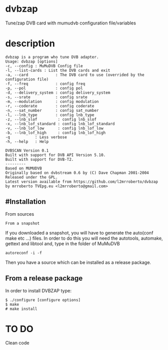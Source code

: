 # dvbzap
Tune/zap DVB card with mumudvb configuration file/variables

# description
~~~~~~~~~~~~
dvbzap is a program who tune DVB adapter.
Usage: dvbzap [options]
-c, --config : MuMuDVB Config file
-l, --list-cards : List the DVB cards and exit
-a, --card            : The DVB card to use (overrided by the configuration file)
-f, --freq            : config freq
-p, --pol             : config pol
-d, --delivery_system : config delivery_system
-s, --srate           : config srate
-m, --modulation      : config modulation
-r, --coderate        : config coderate
-n, --sat_number      : config sat_number
-l, --lnb_type        : config lnb_type
-z, --lnb_slof         : config lnb_slof
-x, --lnb_lof_standard : config lnb_lof_standard
-v, --lnb_lof_low      : config lnb_lof_low
-b, --lnb_lof_high     : config lnb_lof_high
-q           : Less verbose
-h, --help   : Help

DVBSCAN Version 0.1
Built with support for DVB API Version 5.10.
Built with support for DVB-T2.
---------
Based on MUMUDVB
Originally based on dvbstream 0.6 by (C) Dave Chapman 2001-2004
Released under the GPL.
Latest version available from https://github.com/l2mrroberto/dvbzap
by mrroberto TVEpg.eu <l2mrroberto@gmail.com>
~~~~~~~~~~~~

#Installation
------------

From sources
~~~~~~~~~~~~
From a snapshot
~~~~~~~~~~~~

If you downloaded a snapshot, you will have to generate the auto(conf make etc ...) files. In order to do this you will need the autotools, automake, gettext and libtool and, type in the folder of MuMuDVB

~~~~~~~~~~~~
autoreconf -i -f
~~~~~~~~~~~~

Then you have a source which can be installed as a release package.

From a release package
----------------

In order to install DVBZAP type:

~~~~~~~~~~~~
$ ./configure [configure options]
$ make
# make install
~~~~~~~~~~~~

# TO DO

Clean code
